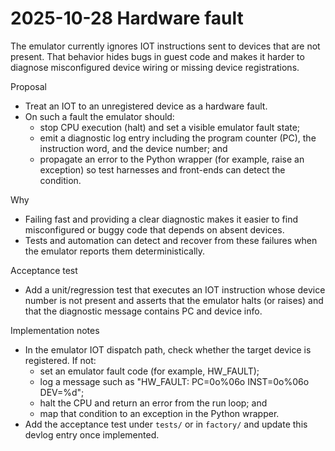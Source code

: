 # 2025-10-28 Hardware fault

The emulator currently ignores IOT instructions sent to devices that are
not present. That behavior hides bugs in guest code and makes it harder to
diagnose misconfigured device wiring or missing device registrations.

Proposal
- Treat an IOT to an unregistered device as a hardware fault.
- On such a fault the emulator should:
	- stop CPU execution (halt) and set a visible emulator fault state;
	- emit a diagnostic log entry including the program counter (PC), the
		instruction word, and the device number; and
	- propagate an error to the Python wrapper (for example, raise an
		exception) so test harnesses and front-ends can detect the condition.

Why
- Failing fast and providing a clear diagnostic makes it easier to find
	misconfigured or buggy code that depends on absent devices.
- Tests and automation can detect and recover from these failures when the
	emulator reports them deterministically.

Acceptance test
- Add a unit/regression test that executes an IOT instruction whose device
	number is not present and asserts that the emulator halts (or raises) and
	that the diagnostic message contains PC and device info.

Implementation notes
- In the emulator IOT dispatch path, check whether the target device is
	registered. If not:
	- set an emulator fault code (for example, HW_FAULT);
	- log a message such as "HW_FAULT: PC=0o%06o INST=0o%06o DEV=%d";
	- halt the CPU and return an error from the run loop; and
	- map that condition to an exception in the Python wrapper.
- Add the acceptance test under `tests/` or in `factory/` and update this
	devlog entry once implemented.